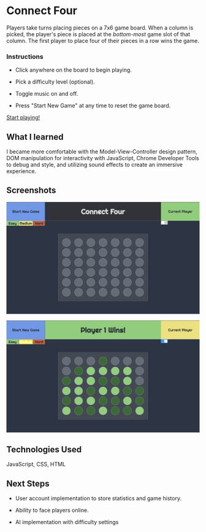 
# Connect Four 

Players take turns placing pieces on a 7x6 game board. When a column is picked, the player's piece is placed at the *bottom-most* game slot of that column. The first player to place four of their pieces in a row wins the game. 

### Instructions

- Click anywhere on the board to begin playing.

- Pick a difficulty level (optional).

- Toggle music on and off.

- Press "Start New Game" at any time to reset the game board.

[Start playing!](https://woojinv.github.io/Connect-Four/)


## What I learned

I became more comfortable with the Model-View-Controller design pattern, DOM manipulation for interactivity with JavaScript, Chrome Developer Tools to debug and style, and utilizing sound effects to create an immersive experience.


## Screenshots

![Empty Game Board](images/wireframe.png "Wireframe")

![End Game Board](images/wireframe-win.png "Wireframe Win")


## Technologies Used

JavaScript, CSS, HTML


## Next Steps

- User account implementation to store statistics and game history.

- Ability to face players online. 

- AI implementation with difficulty settings


